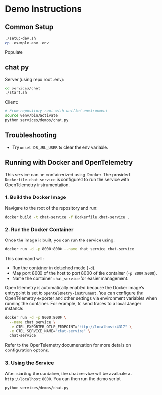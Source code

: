 # Demo Instructions

## Common Setup

```bash
./setup-dev.sh
cp .example.env .env
```

Populate

## chat.py

Server (using repo root .env):
```bash
cd services/chat
./start.sh
```

Client:
```bash
# From repository root with unified environment
source venv/bin/activate
python services/demos/chat.py
```

## Troubleshooting

* Try `unset DB_URL_USER` to clear the env variable.

## Running with Docker and OpenTelemetry

This service can be containerized using Docker. The provided `Dockerfile.chat-service` is configured to run the service with OpenTelemetry instrumentation.

### 1. Build the Docker Image

Navigate to the root of the repository and run:

```bash
docker build -t chat-service -f Dockerfile.chat-service .
```

### 2. Run the Docker Container

Once the image is built, you can run the service using:

```bash
docker run -d -p 8000:8000 --name chat_service chat-service
```

This command will:
- Run the container in detached mode (`-d`).
- Map port 8000 of the host to port 8000 of the container (`-p 8000:8000`).
- Name the container `chat_service` for easier management.

OpenTelemetry is automatically enabled because the Docker image's entrypoint is set to `opentelemetry-instrument`. You can configure the OpenTelemetry exporter and other settings via environment variables when running the container. For example, to send traces to a local Jaeger instance:

```bash
docker run -d -p 8000:8000 \
  --name chat_service \
  -e OTEL_EXPORTER_OTLP_ENDPOINT="http://localhost:4317" \
  -e OTEL_SERVICE_NAME="chat-service" \
  chat-service
```

Refer to the OpenTelemetry documentation for more details on configuration options.

### 3. Using the Service

After starting the container, the chat service will be available at `http://localhost:8000`.
You can then run the demo script:
```bash
python services/demos/chat.py
```
